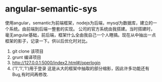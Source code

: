 # angular-semantic-sys
使用angular，semantic为前端框架，nodejs为后端，mysql为数据库，建立的一个系统。由前端到后端一整套的实现。
公司的官方系统由我搭建。当时搭建时，毫无angular基础，前后端，框架什么全由我自己一个人瞎搞。现在从中抽出一点框架的影子，记录一下。供以后优化时对比。


1. git clone 该项目
2. grunt 编译项目
3. http://127.0.0.1:5000/index2.html#/operlogin
4. ('1','1','1')用于登录
这是从大的框架中抽取的部分缩影，因此许多功能还有Bug,有时间再修改.
